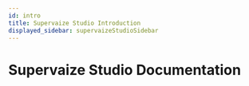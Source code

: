```yaml
---
id: intro
title: Supervaize Studio Introduction
displayed_sidebar: supervaizeStudioSidebar
---
```


# Supervaize Studio Documentation
